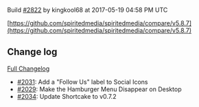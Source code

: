 Build [#2822](https://circleci.com/gh/spiritedmedia/spiritedmedia/2822) by kingkool68 at 2017-05-19 04:58 PM UTC

[https://github.com/spiritedmedia/spiritedmedia/compare/v5.8.7](https://github.com/spiritedmedia/spiritedmedia/compare/v5.8.7)
## Change log
[Full Changelog](https://github.com/spiritedmedia/spiritedmedia/compare/v5.8.6...v5.8.7)

 - [#2031](https://github.com/spiritedmedia/spiritedmedia/pull/2031): Add a "Follow Us" label to Social Icons
 - [#2029](https://github.com/spiritedmedia/spiritedmedia/pull/2029): Make the Hamburger Menu Disappear on Desktop
 - [#2034](https://github.com/spiritedmedia/spiritedmedia/pull/2034): Update Shortcake to v0.7.2
